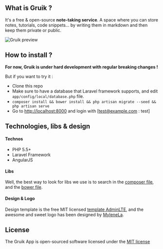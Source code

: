 ## What is Gruik ?

It's a free & open-source **note-taking service**. A space where you can store notes, tutorials, code snippets... by writing them in markdown and then keep them private or public.

![Gruik preview](http://gruik.io/img/screen2.png)

## How to install ?
__For now, Gruik is under hard development with regular breaking changes !__

But if you want to try it :

* Clone this repo
* Make sure to have a database that Laravel framework supports, and edit `app/config/local/database.php` file.
* `composer install && bower install && php artisan migrate --seed && php artisan serve`
* Go to [http://localhost:8000](http://localhost:8000) and login with [test@example.com : test]

## Technologies, libs & design

#### Technos

* PHP 5.5+
* Laravel Framework
* AngularJS

#### Libs
Well, the best way to look for libs we use is to search in the [composer file](https://github.com/grena/gruik/blob/master/composer.json), and the [bower file](https://github.com/grena/gruik/blob/master/bower.json).

#### Design & Logo
Design template is the free MIT licensed [template AdminLTE](https://github.com/almasaeed2010/AdminLTE), and the awesome and sweet logo has been designed by [MyleneLa](http://www.mylenela.fr).

## License

The Gruik App is open-sourced software licensed under the [MIT license](http://opensource.org/licenses/MIT)
